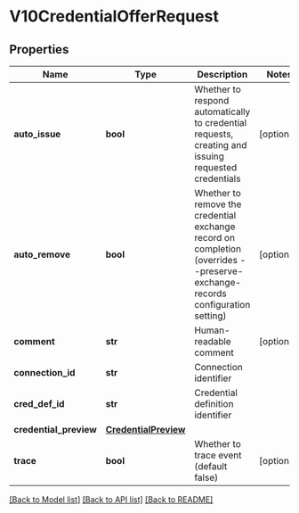 # V10CredentialOfferRequest

## Properties
Name | Type | Description | Notes
------------ | ------------- | ------------- | -------------
**auto_issue** | **bool** | Whether to respond automatically to credential requests, creating and issuing requested credentials | [optional] 
**auto_remove** | **bool** | Whether to remove the credential exchange record on completion (overrides --preserve-exchange-records configuration setting) | [optional] 
**comment** | **str** | Human-readable comment | [optional] 
**connection_id** | **str** | Connection identifier | 
**cred_def_id** | **str** | Credential definition identifier | 
**credential_preview** | [**CredentialPreview**](CredentialPreview.md) |  | 
**trace** | **bool** | Whether to trace event (default false) | [optional] 

[[Back to Model list]](../README.md#documentation-for-models) [[Back to API list]](../README.md#documentation-for-api-endpoints) [[Back to README]](../README.md)


